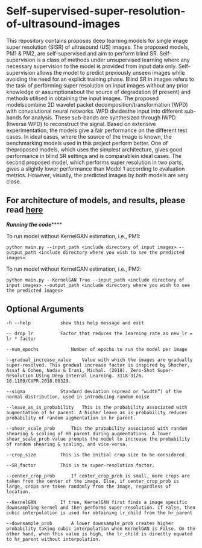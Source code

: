 # Self-supervised-super-resolution-of-ultrasound-images

This repository contains proposes deep learning models for single image super resolution (SISR) of ultrasound (US) images. The proposed models, PM1 & PM2, are self-supervised and aim to perform blind SR. Self-supervision is a class of methods under unsupervised learning where any necessary supervision to the model is provided from input data only. Self-supervision allows the model to predict previously unseen images while avoiding the need for an explicit training phase. Blind SR in images refers to the task of performing super resolution on input images without any prior knowledge or assumptionabout the source of degradation (if present) and methods utilised in obtaining the input images. The proposed modelscombine 2D wavelet packet decomposition/transformation (WPD) with convolutional neural networks. WPD dividesthe input into different sub-bands for analysis.  These sub-bands are synthesized through IWPD (Inverse WPD) to reconstruct the signal. Based on extensive experimentation, the models give a fair performance on the different test cases. In ideal cases, where the source of the image is known, the benchmarking models used in this project perform better. One of theproposed models, which uses the simplest architecture, gives good performance in blind SR settings and is comparablein ideal cases.  The second proposed model, which performs super resolution in two parts, gives a slightly lower performance than Model 1 according to evaluation metrics. However, visually, the predicted images by both models are very close.

## For architecture of models, and results, please read [here](https://github.com/yuktathapliyal/Self-supervised-super-resolution-of-ultrasound-images/blob/main/presentation.pdf)
*****Running the code*********

To run model without KernelGAN estimation, i.e., PM1:
```
python main.py --input_path <include directory of input images> --output_path <include directory where you wish to see the predicted images>
```

To run model without KernelGAN estimation, i.e., PM2:
```
python main.py --KernelGAN True --input_path <include directory of input images> --output_path <include directory where you wish to see the predicted images> 
```
## Optional Arguments
```
-h --help			show this help message and exit

-- drop_lr			Factor that reduces the learning rate as new_lr = lr * factor

--num_epochs			Number of epochs to run the model per image

--gradual_increase_value	Value with which the images are gradually super-resolved. This gradual increase factor is inspired by Shocher, Assaf & Cohen, Nadav & Irani, Michal. (2018). Zero-Shot Super-Resolution Using Deep Internal Learning. 3118-3126. 10.1109/CVPR.2018.00329.

--sigma				Standard deviation (spread or “width”) of the normal distribution, used in introducing random noise

--leave_as_is_probability	This is the probability associated with augmentation of hr parent. A higher leave_as_is_probability reduces probability of random augmentation in hr parent.

--shear_scale_prob		This the prabability associated with random shearing & scaling of HR parent during augmentations. A lower shear_scale_prob value prompts the model to increase the probability of random shearing & scaling, and vice-versa.

--crop_size			This is the initial crop size to be considered.

--SR_factor			This is te super-resolution factor.

--center_crop_prob		If center_crop_prob is small, more crops are taken from the center of the image. Else, if center_crop_prob is large, crops are taken randomly from the image, regardless of location.

--KernelGAN			If true, KernelGAN first finds a image specific downsampling kernel and then performs super-resolution. If False, then cubic interpolation is used for obtaining lr_child from the hr_parent

--downsample_prob		A lower downsample_prob creates higher probability taking cubic interpolation when KernelGAN is False. On the other hand, when this value is high, the lr_child is directly equated to hr_parent without interpolation.

```
